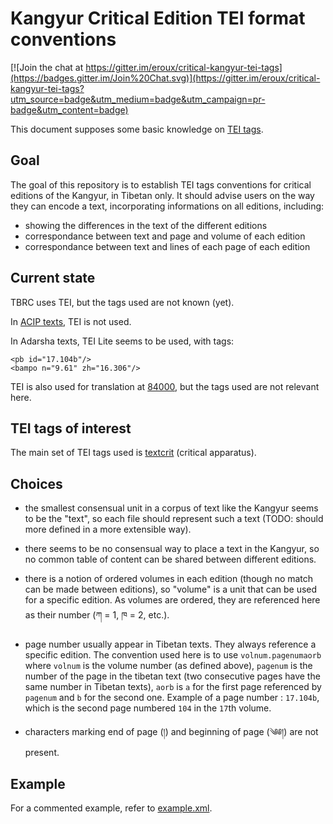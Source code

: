 # Kangyur Critical Edition TEI format conventions

[![Join the chat at https://gitter.im/eroux/critical-kangyur-tei-tags](https://badges.gitter.im/Join%20Chat.svg)](https://gitter.im/eroux/critical-kangyur-tei-tags?utm_source=badge&utm_medium=badge&utm_campaign=pr-badge&utm_content=badge)

This document supposes some basic knowledge on [TEI tags](http://www.tei-c.org/index.xml).

## Goal

The goal of this repository is to establish TEI tags conventions for critical editions of the Kangyur, in Tibetan only. It should advise users on the way they can encode a text, incorporating informations on all editions, including:

- showing the differences in the text of the different editions
- correspondance between text and page and volume of each edition
- correspondance between text and lines of each page of each edition

## Current state

TBRC uses TEI, but the tags used are not known (yet).

In [ACIP texts](https://raw.githubusercontent.com/karmapa17/Lhasa-kangyur-acip-xml), TEI is not used.

In Adarsha texts, TEI Lite seems to be used, with tags:

    <pb id="17.104b"/>
    <bampo n="9.61" zh="16.306"/>

TEI is also used for translation at [84000](http://84000.co), but the tags used are not relevant here.

## TEI tags of interest

The main set of TEI tags used is [textcrit](http://www.tei-c.org/release/doc/tei-p5-doc/en/html/TC.html) (critical apparatus).

## Choices

- the smallest consensual unit in a corpus of text like the Kangyur seems to be the "text", so each file should represent such a text (TODO: should more defined in a more extensible way). 

- there seems to be no consensual way to place a text in the Kangyur, so no common table of content can be shared between different editions.

- there is a notion of ordered volumes in each edition (though no match can be made between editions), so "volume" is a unit that can be used for a specific edition. As volumes are ordered, they are referenced here as their number (ཀ = 1, ཁ = 2, etc.).

- page number usually appear in Tibetan texts. They always reference a specific edition. The convention used here is to use `volnum.pagenumaorb` where `volnum` is the volume number (as defined above), `pagenum` is the number of the page in the tibetan text (two consecutive pages have the same number in Tibetan texts), `aorb` is `a` for the first page referenced by `pagenum` and `b` for the second one. Example of a page number : `17.104b`, which is the second page numbered `104` in the `17`th volume.

- characters marking end of page (།) and beginning of page (༄༅།) are not present.

## Example

For a commented example, refer to [example.xml](example.xml).
